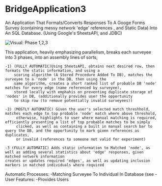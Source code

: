 # BridgeApplication3


An Application That Formats/Converts Responses To A Googe Forms Survey (containing messy network 'edge' references , and Static Data) Into An SQL Database. (Using Google's SheetsAPI, and JDBC)

![Visual: Phase 1,2,3](/repository/visuals/employee.png?raw=true "Employee Data title")

This application, heavily emphasizing parallelism, breaks each surveyee into 3 phases, into an assembly lines of sorts, 

    -1) (FULLY AUTOMATIC)Using SheetsAPI, obtains next desired row, then formats the static information, and using a 
        scoring algorithm (A Stored Procedure Added To DB), matches the surveyee to a 'node' in the DB, then using the
        same algorithm, creates a short ranked list of probable DB 'node' matches for every edge (name referenced by surveyee), 
        stored locally with emphahis on preventing duplicate storage of 'nodes' in DB, (additionally provides user the opportunity 
        to skip row (to remove potentially invalid surveyees))
    
    -2) (MOSTLY AUTOMATIC) Given the user's selected match threshhold, matches each edge to top probable 'node' match where above threshold, 
         otherwise, highlights to user where manual matching is required, efficiently presenting a list of top probable matches to be simply 
         clicked, as well as containing a built in manual search bar to query the DB, and the opportunity to mark given references as duplicates, 
         or invalid (references to someone not valid for experiment) 
        
    -3 (FULLY AUTOMATIC) Adds static information to Matched 'node', as well as adding several statistics about 'edge' responses, given matched network information 
    creates or updates required 'edges', as well as updating inclusion markers in matched individuals where required
        


Automatic Processes:
    -Matching Surveyee To Individual In Database (see 
    -
User Features:
    -Provides Users
